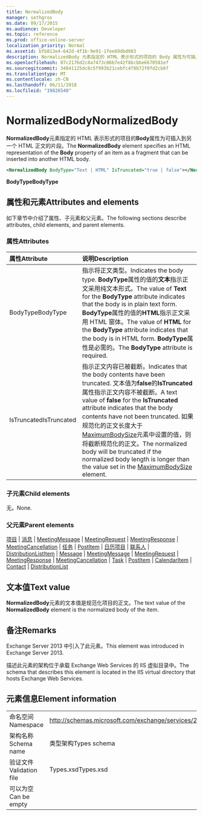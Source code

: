 ```yaml
---
title: NormalizedBody
manager: sethgros
ms.date: 09/17/2015
ms.audience: Developer
ms.topic: reference
ms.prod: office-online-server
localization_priority: Normal
ms.assetid: bfb813e4-642d-4f1b-9e91-1fee89dbd083
description: NormalizedBody 元素指定的 HTML 表示形式的项目的 Body 属性为可插入到另一个 HTML 正文的片段。
ms.openlocfilehash: 07c2176d2c8a7473c06b7e42f8bcbbe6670581ef
ms.sourcegitcommit: 34041125dc8c5f993b21cebfc4f8b72f0fd2cb6f
ms.translationtype: MT
ms.contentlocale: zh-CN
ms.lasthandoff: 06/11/2018
ms.locfileid: "19826548"
---
```

# <a name="normalizedbody"></a><span data-ttu-id="d1a58-103">NormalizedBody</span><span class="sxs-lookup"><span data-stu-id="d1a58-103">NormalizedBody</span></span>

<span data-ttu-id="d1a58-104">**NormalizedBody**元素指定的 HTML 表示形式的项目的**Body**属性为可插入到另一个 HTML 正文的片段。</span><span class="sxs-lookup"><span data-stu-id="d1a58-104">The **NormalizedBody** element specifies an HTML representation of the **Body** property of an item as a fragment that can be inserted into another HTML body.</span></span> 
  
```XML
<NormalizedBody BodyType="Text | HTML" IsTruncated="true | false"></NormalizedBody>
```

 <span data-ttu-id="d1a58-105">**BodyType**</span><span class="sxs-lookup"><span data-stu-id="d1a58-105">**BodyType**</span></span>
## <a name="attributes-and-elements"></a><span data-ttu-id="d1a58-106">属性和元素</span><span class="sxs-lookup"><span data-stu-id="d1a58-106">Attributes and elements</span></span>

<span data-ttu-id="d1a58-107">如下章节中介绍了属性、子元素和父元素。</span><span class="sxs-lookup"><span data-stu-id="d1a58-107">The following sections describe attributes, child elements, and parent elements.</span></span>
  
### <a name="attributes"></a><span data-ttu-id="d1a58-108">属性</span><span class="sxs-lookup"><span data-stu-id="d1a58-108">Attributes</span></span>

|<span data-ttu-id="d1a58-109">**属性**</span><span class="sxs-lookup"><span data-stu-id="d1a58-109">**Attribute**</span></span>|<span data-ttu-id="d1a58-110">**说明**</span><span class="sxs-lookup"><span data-stu-id="d1a58-110">**Description**</span></span>|
|:-----|:-----|
|<span data-ttu-id="d1a58-111">BodyType</span><span class="sxs-lookup"><span data-stu-id="d1a58-111">BodyType</span></span>  <br/> |<span data-ttu-id="d1a58-112">指示将正文类型。</span><span class="sxs-lookup"><span data-stu-id="d1a58-112">Indicates the body type.</span></span> <span data-ttu-id="d1a58-113">**BodyType**属性的值的**文本**指示正文采用纯文本形式。</span><span class="sxs-lookup"><span data-stu-id="d1a58-113">The value of **Text** for the **BodyType** attribute indicates that the body is in plain text form.</span></span> <span data-ttu-id="d1a58-114">**BodyType**属性的值的**HTML**指示正文采用 HTML 窗体。</span><span class="sxs-lookup"><span data-stu-id="d1a58-114">The value of **HTML** for the **BodyType** attribute indicates that the body is in HTML form.</span></span> <span data-ttu-id="d1a58-115">**BodyType**属性是必需的。</span><span class="sxs-lookup"><span data-stu-id="d1a58-115">The **BodyType** attribute is required.</span></span>  <br/> |
|<span data-ttu-id="d1a58-116">IsTruncated</span><span class="sxs-lookup"><span data-stu-id="d1a58-116">IsTruncated</span></span>  <br/> |<span data-ttu-id="d1a58-117">指示正文内容已被截断。</span><span class="sxs-lookup"><span data-stu-id="d1a58-117">Indicates that the body contents have been truncated.</span></span> <span data-ttu-id="d1a58-118">文本值为**false**的**IsTruncated**属性指示正文内容不被截断。</span><span class="sxs-lookup"><span data-stu-id="d1a58-118">A text value of **false** for the **IsTruncated** attribute indicates that the body contents have not been truncated.</span></span> <span data-ttu-id="d1a58-119">如果规范化的正文长度大于[MaximumBodySize](maximumbodysize.md)元素中设置的值，则将截断规范化的正文。</span><span class="sxs-lookup"><span data-stu-id="d1a58-119">The normalized body will be truncated if the normalized body length is longer than the value set in the [MaximumBodySize](maximumbodysize.md) element.</span></span>  <br/> |
   
### <a name="child-elements"></a><span data-ttu-id="d1a58-120">子元素</span><span class="sxs-lookup"><span data-stu-id="d1a58-120">Child elements</span></span>

<span data-ttu-id="d1a58-121">无。</span><span class="sxs-lookup"><span data-stu-id="d1a58-121">None.</span></span>
  
### <a name="parent-elements"></a><span data-ttu-id="d1a58-122">父元素</span><span class="sxs-lookup"><span data-stu-id="d1a58-122">Parent elements</span></span>

<span data-ttu-id="d1a58-123">[项目](item.md) | [消息](message-ex15websvcsotherref.md) | [MeetingMessage](meetingmessage.md) | [MeetingRequest](meetingrequest.md) | [MeetingResponse](meetingresponse.md) | [MeetingCancellation](meetingcancellation.md) | [任务](task.md) | [PostItem](postitem.md)  | [日历项目](calendaritem.md) | [联系人](contact.md) | [DistributionList](distributionlist.md)</span><span class="sxs-lookup"><span data-stu-id="d1a58-123">[Item](item.md) | [Message](message-ex15websvcsotherref.md) | [MeetingMessage](meetingmessage.md) | [MeetingRequest](meetingrequest.md) | [MeetingResponse](meetingresponse.md) | [MeetingCancellation](meetingcancellation.md) | [Task](task.md) | [PostItem](postitem.md) | [CalendarItem](calendaritem.md) | [Contact](contact.md) | [DistributionList](distributionlist.md)</span></span>
  
## <a name="text-value"></a><span data-ttu-id="d1a58-124">文本值</span><span class="sxs-lookup"><span data-stu-id="d1a58-124">Text value</span></span>

<span data-ttu-id="d1a58-125">**NormalizedBody**元素的文本值是规范化项目的正文。</span><span class="sxs-lookup"><span data-stu-id="d1a58-125">The text value of the **NormalizedBody** element is the normalized body of the item.</span></span> 
  
## <a name="remarks"></a><span data-ttu-id="d1a58-126">备注</span><span class="sxs-lookup"><span data-stu-id="d1a58-126">Remarks</span></span>

<span data-ttu-id="d1a58-127">Exchange Server 2013 中引入了此元素。</span><span class="sxs-lookup"><span data-stu-id="d1a58-127">This element was introduced in Exchange Server 2013.</span></span>
  
<span data-ttu-id="d1a58-128">描述此元素的架构位于承载 Exchange Web Services 的 IIS 虚拟目录中。</span><span class="sxs-lookup"><span data-stu-id="d1a58-128">The schema that describes this element is located in the IIS virtual directory that hosts Exchange Web Services.</span></span>
  
## <a name="element-information"></a><span data-ttu-id="d1a58-129">元素信息</span><span class="sxs-lookup"><span data-stu-id="d1a58-129">Element information</span></span>

|||
|:-----|:-----|
|<span data-ttu-id="d1a58-130">命名空间</span><span class="sxs-lookup"><span data-stu-id="d1a58-130">Namespace</span></span>  <br/> |http://schemas.microsoft.com/exchange/services/2006/types  <br/> |
|<span data-ttu-id="d1a58-131">架构名称</span><span class="sxs-lookup"><span data-stu-id="d1a58-131">Schema name</span></span>  <br/> |<span data-ttu-id="d1a58-132">类型架构</span><span class="sxs-lookup"><span data-stu-id="d1a58-132">Types schema</span></span>  <br/> |
|<span data-ttu-id="d1a58-133">验证文件</span><span class="sxs-lookup"><span data-stu-id="d1a58-133">Validation file</span></span>  <br/> |<span data-ttu-id="d1a58-134">Types.xsd</span><span class="sxs-lookup"><span data-stu-id="d1a58-134">Types.xsd</span></span>  <br/> |
|<span data-ttu-id="d1a58-135">可以为空</span><span class="sxs-lookup"><span data-stu-id="d1a58-135">Can be empty</span></span>  <br/> ||
   

